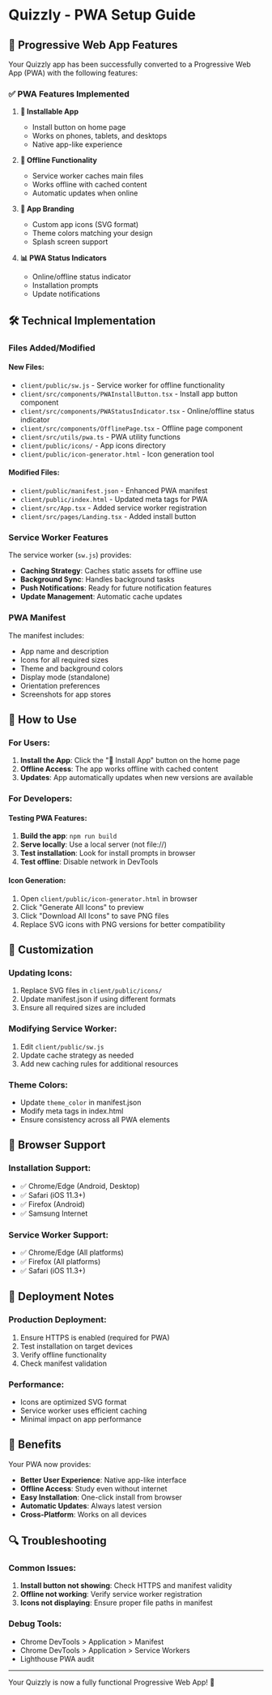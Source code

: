 # Quizzly - PWA Setup Guide

## 🚀 Progressive Web App Features

Your Quizzly app has been successfully converted to a Progressive Web App (PWA) with the following features:

### ✅ PWA Features Implemented

1. **📱 Installable App**
   - Install button on home page
   - Works on phones, tablets, and desktops
   - Native app-like experience

2. **🔄 Offline Functionality**
   - Service worker caches main files
   - Works offline with cached content
   - Automatic updates when online

3. **🎨 App Branding**
   - Custom app icons (SVG format)
   - Theme colors matching your design
   - Splash screen support

4. **📊 PWA Status Indicators**
   - Online/offline status indicator
   - Installation prompts
   - Update notifications

## 🛠️ Technical Implementation

### Files Added/Modified

#### New Files:
- `client/public/sw.js` - Service worker for offline functionality
- `client/src/components/PWAInstallButton.tsx` - Install app button component
- `client/src/components/PWAStatusIndicator.tsx` - Online/offline status indicator
- `client/src/components/OfflinePage.tsx` - Offline page component
- `client/src/utils/pwa.ts` - PWA utility functions
- `client/public/icons/` - App icons directory
- `client/public/icon-generator.html` - Icon generation tool

#### Modified Files:
- `client/public/manifest.json` - Enhanced PWA manifest
- `client/public/index.html` - Updated meta tags for PWA
- `client/src/App.tsx` - Added service worker registration
- `client/src/pages/Landing.tsx` - Added install button

### Service Worker Features

The service worker (`sw.js`) provides:
- **Caching Strategy**: Caches static assets for offline use
- **Background Sync**: Handles background tasks
- **Push Notifications**: Ready for future notification features
- **Update Management**: Automatic cache updates

### PWA Manifest

The manifest includes:
- App name and description
- Icons for all required sizes
- Theme and background colors
- Display mode (standalone)
- Orientation preferences
- Screenshots for app stores

## 🎯 How to Use

### For Users:
1. **Install the App**: Click the "📱 Install App" button on the home page
2. **Offline Access**: The app works offline with cached content
3. **Updates**: App automatically updates when new versions are available

### For Developers:

#### Testing PWA Features:
1. **Build the app**: `npm run build`
2. **Serve locally**: Use a local server (not file://)
3. **Test installation**: Look for install prompts in browser
4. **Test offline**: Disable network in DevTools

#### Icon Generation:
1. Open `client/public/icon-generator.html` in browser
2. Click "Generate All Icons" to preview
3. Click "Download All Icons" to save PNG files
4. Replace SVG icons with PNG versions for better compatibility

## 🔧 Customization

### Updating Icons:
1. Replace SVG files in `client/public/icons/`
2. Update manifest.json if using different formats
3. Ensure all required sizes are included

### Modifying Service Worker:
1. Edit `client/public/sw.js`
2. Update cache strategy as needed
3. Add new caching rules for additional resources

### Theme Colors:
- Update `theme_color` in manifest.json
- Modify meta tags in index.html
- Ensure consistency across all PWA elements

## 📱 Browser Support

### Installation Support:
- ✅ Chrome/Edge (Android, Desktop)
- ✅ Safari (iOS 11.3+)
- ✅ Firefox (Android)
- ✅ Samsung Internet

### Service Worker Support:
- ✅ Chrome/Edge (All platforms)
- ✅ Firefox (All platforms)
- ✅ Safari (iOS 11.3+)

## 🚀 Deployment Notes

### Production Deployment:
1. Ensure HTTPS is enabled (required for PWA)
2. Test installation on target devices
3. Verify offline functionality
4. Check manifest validation

### Performance:
- Icons are optimized SVG format
- Service worker uses efficient caching
- Minimal impact on app performance

## 🎉 Benefits

Your PWA now provides:
- **Better User Experience**: Native app-like interface
- **Offline Access**: Study even without internet
- **Easy Installation**: One-click install from browser
- **Automatic Updates**: Always latest version
- **Cross-Platform**: Works on all devices

## 🔍 Troubleshooting

### Common Issues:
1. **Install button not showing**: Check HTTPS and manifest validity
2. **Offline not working**: Verify service worker registration
3. **Icons not displaying**: Ensure proper file paths in manifest

### Debug Tools:
- Chrome DevTools > Application > Manifest
- Chrome DevTools > Application > Service Workers
- Lighthouse PWA audit

---

Your Quizzly is now a fully functional Progressive Web App! 🎉
